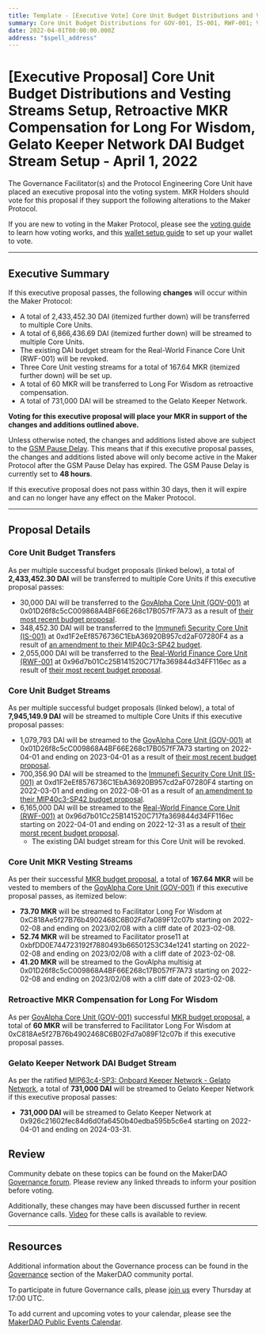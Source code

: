 ```yaml
---
title: Template - [Executive Vote] Core Unit Budget Distributions and Vesting Streams Setup, Retroactive MKR Compensation for Long For Wisdom, Gelato Keeper Network DAI Budget Stream Setup - April 1, 2022
summary: Core Unit Budget Distributions for GOV-001, IS-001, RWF-001; Vesting Streams Setup for GOV-001; Retroactive MKR Compensation Transfer for Long For Wisdom; Gelato Keeper Network DAI Budget Stream Setup
date: 2022-04-01T00:00:00.000Z
address: "$spell_address"
---
```


# [Executive Proposal] Core Unit Budget Distributions and Vesting Streams Setup, Retroactive MKR Compensation for Long For Wisdom, Gelato Keeper Network DAI Budget Stream Setup - April 1, 2022

The Governance Facilitator(s) and the Protocol Engineering Core Unit have placed an executive proposal into the voting system. MKR Holders should vote for this proposal if they support the following alterations to the Maker Protocol.

If you are new to voting in the Maker Protocol, please see the [voting guide](https://community-development.makerdao.com/en/learn/governance/how-voting-works/) to learn how voting works, and this [wallet setup guide](https://community-development.makerdao.com/en/learn/governance/voting-setup/) to set up your wallet to vote.

---

## Executive Summary

If this executive proposal passes, the following **changes** will occur within the Maker Protocol:

- A total of 2,433,452.30 DAI (itemized further down) will be transferred to multiple Core Units.
- A total of 6,866,436.69 DAI (itemized further down) will be streamed to multiple Core Units.
- The existing DAI budget stream for the Real-World Finance Core Unit (RWF-001) will be revoked.
- Three Core Unit vesting streams for a total of 167.64 MKR (itemized further down) will be set up.
- A total of 60 MKR will be transferred to Long For Wisdom as retroactive compensation.
- A total of 731,000 DAI will be streamed to the Gelato Keeper Network.

**Voting for this executive proposal will place your MKR in support of the changes and additions outlined above.**

Unless otherwise noted, the changes and additions listed above are subject to the [GSM Pause Delay](https://manual.makerdao.com/parameter-index/core/param-gsm-pause-delay). This means that if this executive proposal passes, the changes and additions listed above will only become active in the Maker Protocol after the GSM Pause Delay has expired. The GSM Pause Delay is currently set to **48 hours**.

If this executive proposal does not pass within 30 days, then it will expire and can no longer have any effect on the Maker Protocol.

---

## Proposal Details

### Core Unit Budget Transfers

As per multiple successful budget proposals (linked below), a total of **2,433,452.30 DAI** will be transferred to multiple Core Units if this executive proposal passes:

- 30,000 DAI will be transferred to the [GovAlpha Core Unit (GOV-001)](https://mips.makerdao.com/mips/details/MIP39c2SP3) at 0x01D26f8c5cC009868A4BF66E268c17B057fF7A73 as a result of [their most recent budget proposal](https://mips.makerdao.com/mips/details/MIP40c3SP59).
- 348,452.30 DAI will be transferred to the [Immunefi Security Core Unit (IS-001)](https://mips.makerdao.com/mips/details/MIP39c2SP24) at 0xd1F2eEf8576736C1EbA36920B957cd2aF07280F4 as a result of [an amendment to their MIP40c3-SP42 budget](https://mips.makerdao.com/mips/details/MIP4c2SP17).
- 2,055,000 DAI will be transferred to the [Real-World Finance Core Unit (RWF-001](https://mips.makerdao.com/mips/details/MIP39c2SP24) at 0x96d7b01Cc25B141520C717fa369844d34FF116ec as a result of [their most recent budget proposal](https://mips.makerdao.com/mips/details/MIP40c3SP61).


### Core Unit Budget Streams

As per multiple successful budget proposals (linked below), a total of **7,945,149.9 DAI** will be streamed to multiple Core Units if this executive proposal passes:

- 1,079,793 DAI will be streamed to the [GovAlpha Core Unit (GOV-001)](https://mips.makerdao.com/mips/details/MIP39c2SP3) at 0x01D26f8c5cC009868A4BF66E268c17B057fF7A73 starting on 2022-04-01 and ending on 2023-04-01 as a result of [their most recent budget proposal](https://mips.makerdao.com/mips/details/MIP40c3SP59).
- 700,356.90 DAI will be streamed to the [Immunefi Security Core Unit (IS-001)](https://mips.makerdao.com/mips/details/MIP39c2SP24) at 0xd1F2eEf8576736C1EbA36920B957cd2aF07280F4 starting on 2022-03-01 and ending on 2022-08-01 as a result of [an amendment to their MIP40c3-SP42 budget proposal](https://mips.makerdao.com/mips/details/MIP4c2SP17).
- 6,165,000 DAI will be streamed to the [Real-World Finance Core Unit (RWF-001)](https://mips.makerdao.com/mips/details/MIP39c2SP1) at 0x96d7b01Cc25B141520C717fa369844d34FF116ec starting on 2022-04-01 and ending on 2022-12-31 as a result of [their morst recent budget proposal](https://mips.makerdao.com/mips/details/MIP40c3SP61).
	- The existing DAI budget stream for this Core Unit will be revoked.

### Core Unit MKR Vesting Streams

As per their successful [MKR budget proposal](https://mips.makerdao.com/mips/details/MIP40c3SP60), a total of **167.64 MKR** will be vested to members of the [GovAlpha Core Unit (GOV-001)](https://mips.makerdao.com/mips/details/MIP39c2SP3) if this executive proposal passes, as itemized below:

- **73.70 MKR** will be streamed to Facilitator Long For Wisdom at 0xC818Ae5f27B76b4902468C6B02Fd7a089F12c07b starting on 2022-02-08 and ending on 2023/02/08 with a cliff date of 2023-02-08.
- **52.74 MKR** will be streamed to Facilitator prose11 at 0xbfDD0E744723192f7880493b66501253C34e1241 starting on 2022-02-08 and ending on 2023/02/08 with a cliff date of 2023-02-08.
- **41.20 MKR** will be streamed to the GovAlpha multisig at 0x01D26f8c5cC009868A4BF66E268c17B057fF7A73 starting on 2022-02-08 and ending on 2023/02/08 with a cliff date of 2023-02-08.

### Retroactive MKR Compensation for Long For Wisdom

As per [GovAlpha Core Unit (GOV-001)](https://mips.makerdao.com/mips/details/MIP39c2SP3) successful [MKR budget proposal](https://mips.makerdao.com/mips/details/MIP40c3SP60), a total of **60 MKR** will be transferred to Facilitator Long For Wisdom at  0xC818Ae5f27B76b4902468C6B02Fd7a089F12c07b if this executive proposal passes.

### Gelato Keeper Network DAI Budget Stream

As per the ratified [MIP63c4-SP3: Onboard Keeper Network - Gelato Network](https://mips.makerdao.com/mips/details/MIP63c4SP3), a total of **731,000 DAI** will be streamed to Gelato Keeper Network if this executive proposal passes:

- **731,000 DAI** will be streamed to Gelato Keeper Network at 0x926c21602fec84d6d0fa6450b40edba595b5c6e4 starting on 2022-04-01 and ending on 2024-03-31.

## Review

Community debate on these topics can be found on the MakerDAO [Governance forum](https://forum.makerdao.com/). Please review any linked threads to inform your position before voting.

Additionally, these changes may have been discussed further in recent Governance calls. [Video](https://www.youtube.com/playlist?list=PLLzkWCj8ywWNq5-90-Id6VPSsrk4OWVan) for these calls is available to review.

---

## Resources

Additional information about the Governance process can be found in the [Governance](https://community-development.makerdao.com/en/learn/governance) section of the MakerDAO community portal.

To participate in future Governance calls, please [join us](https://github.com/makerdao/community/tree/master/governance/governance-and-risk-meetings) every Thursday at 17:00 UTC.

To add current and upcoming votes to your calendar, please see the [MakerDAO Public Events Calendar](https://calendar.google.com/calendar/embed?src=makerdao.com_3efhm2ghipksegl009ktniomdk%40group.calendar.google.com&ctz=UTC&mode=week&showCalendars=0&showPrint=0).
